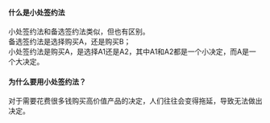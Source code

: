 #### 什么是小处签约法
小处签约法和备选签约法类似，但也有区别。    
备选签约法是选择购买A，还是购买B；    
小处签约法是购买A，是选择A1还是A2，其中A1和A2都是一个小决定，而A是一个大决定。    
    
#### 为什么要用小处签约法？
对于需要花费很多钱购买高价值产品的决定，人们往往会变得拖延，导致无法做出决定。